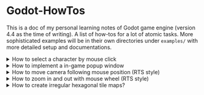 # Godot-HowTos

This is a doc of my personal learning notes of Godot game engine (version 4.4 as the time of writing). A list of how-tos for a lot of atomic tasks. More sophisticated examples will be in their own directories under `examples/` with more detailed setup and documentations.

<details>
<summary>
How to select a character by mouse click
</summary>

### How to select a character by mouse click

Assuming the character/unit is an `CharacterBody2D` or any subclass of `CollisionObject2D` type:
- Create an input action for left mouse button (or right button) in InputMap within the project setting.
- The `Input/Pickable` property of the `CharacterBody2D` node needs to be set to on

    ![alt text](images/pickable.png)
- Connect the `input_event` signal to a handler function in the script, e.g. `_on_input_event`
- Within the `_on_input_event` function:

```
func _on_input_event(viewport: Node, event: InputEvent, shape_idx: int) -> void:
	if event is InputEventMouseButton:
		if event.is_action("mouse_left"):
            # do stuff here
			is_selected = true
```
</details>

<details>
<summary>
How to implement a in-game popup window
</summary>

### How to implement a in-game popup window

- Create a node of `Window` type
    - You could also use other `Control` types such as `Panel` but the `Window` type has more built-in implementations
- Draw the UI within the `Window` node
- Create InputMap key that triggers the popup, e.g. "tab"
- Attach script:

```
func _ready() -> void:
    # not shown by default
    hide()

func _input(event: InputEvent) -> void:
	if event.is_action_pressed("tab"):
		if visible:
			hide()
		else:
			show()
```
</details>

<details>
<summary>
How to move camera following mouse position (RTS style)
</summary>

### How to move camera following mouse position (RTS style)

e.g. if you want to move the camera to the right when mouse is near the right edge of the viewport
- Add `Camera2D` child node to the "world" or map node
- Attach script to the `Camera2D` node
- Script:

```
# camera2d

# pan speed
@onready var pan_speed = 400
# move the camera if the mouse is near the edge, in a real project these should be relative the viewport size
@onready var left_margin = 20  
@onready var right_margin = 1200 - 20  
@onready var top_margin = 800 - 20
@onready var bottom_margin = 20

func _process(delta: float) -> void:
    var move_up_down: float = 0
	var move_left_right: float = 0
	var distance = delta * pan_speed
	var mouse_pos = get_viewport().get_mouse_position()
	
	if Input.is_action_pressed("ui_left") or mouse_pos.x < left_margin:
		move_left_right = -1
	if Input.is_action_pressed("ui_right") or mouse_pos.x > right_margin:
		move_left_right = 1
	if Input.is_action_pressed("ui_up") or mouse_pos.y < top_margin:
		move_up_down = -1
	if Input.is_action_pressed("ui_down") or mouse_pos.y > bottom_margin:
		move_up_down = 1
	var move_vec = Vector2(move_left_right * distance, move_up_down * distance)
	if move_vec.length() > 0:
		position = position + move_vec
```

</details>

<details>
<summary>
How to zoom in and out with mouse wheel (RTS style)
</summary>

### How to zoom in and out with mouse wheel (RTS style)

- Set InputMap actions, e.g. "mouse_scroll_up" and "mouse_scroll_down"
- Add `Camera2D` child node to the "world" or map node
- Attach script to the `Camera2D` node
- Script:
```

# zoom scale is 2D vec on both x and y
@onready var zoom_speed = Vector2(0.1, 0.1)
func _process(delta: float) -> void:
	if Input.is_action_just_pressed("mouse_scroll_up"):
		var next_zoom = zoom + zoom_speed
		zoom = next_zoom.clamp(Vector2(0.5, 0.5), Vector2(2.0, 2.0))
	if Input.is_action_just_pressed("mouse_scroll_down"):
		var next_zoom = zoom - zoom_speed
		zoom = next_zoom.clamp(Vector2(0.5, 0.5), Vector2(2.0, 2.0))
```
</details>

<details>
<summary>
How to create irregular hexagonal tile maps?
</summary>

### How to create irregular hexagonal tile maps?

I'm using this asset of hex tiles which have some issues fitting into the Godot hex tilemaps:
1. The hexagons are not perfectly symmetrical. e.g. the dimensions are 480x406.
2. The textures "overflows" the bounds of the hexagon. e.g.

![Hex tile](images/hex_tile.png)

Here is what I did in Godot to make tiles fit nicely:

1. Create `TileMapLayer` node, select Hexagon tiles, set tile size to match the actual "inner" hexagon size of the tiles. (480x406)
2. Change "Tile Offset Axis" to "Vertical Offset" in this case to match the orientation of the tile texture.
3. Import the texture/asset. In "TileSet" -> "Setup", adjust "Margins" and "Texture Region Size" such that:

	a. The hexgon tile box mostly aligns with the "inner" bounds of the texture

	b. The region should not cut off the "overflow" part of the texture. It should look something like this:

	![setup](images/hex_tile_setup.png)
4. **Change "Tile Layout" to "Diamond Down"**, this essentially changes how the coordinates of the tiles are oriented, and by using "Diamond Down", it will make proper rendering decision for this type of tile textures: the correct edges are covered by adjacent tiles, while the "overflow" part will over the adjacent tiles. Example:

![tile_example](images/tile_example.png)

5. Duplicate the setup in 3) to other textures using the following method

### How to duplicate TileSet setup to different textures?

The asset pack I'm using unfortunately does not come with an atlas and unfortunately we have to create and setup each individual tileset. But Fortunately this can be done quickly.

1. Save the corrected tile set to a ".tres" file. Using a text editor, the relevant part should look something like this:

```
[sub_resource type="TileSetAtlasSource" id="TileSetAtlasSource_peyie"]
texture = ExtResource("1_ujgj0")
margins = Vector2i(227, 140)
texture_region_size = Vector2i(480, 543)
0:0/0 = 0
```
2. In Godot, import other textures into tile sets, do not change any setup. Save.
3. Reopen/Refresh the ".tres" file. Edit copy pastes the corresponding properties ("margins" and "texture_region_size" in this case) to all applicable entries. e.g.


```
[sub_resource type="TileSetAtlasSource" id="TileSetAtlasSource_peyie"]
texture = ExtResource("1_ujgj0")
margins = Vector2i(227, 140)
texture_region_size = Vector2i(480, 543)
0:0/0 = 0

[sub_resource type="TileSetAtlasSource" id="TileSetAtlasSource_x7jcc"]
texture = ExtResource("2_02c43")
margins = Vector2i(227, 140)
texture_region_size = Vector2i(480, 543)
0:0/0 = 0

[sub_resource type="TileSetAtlasSource" id="TileSetAtlasSource_3j5wi"]
texture = ExtResource("3_02c43")
margins = Vector2i(227, 140)
texture_region_size = Vector2i(480, 543)
0:0/0 = 0
```

4. Save the edits in ".tres" file. Godot should referesh to reflect the changes.

</details>